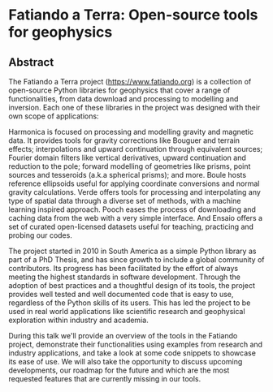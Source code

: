 # Fatiando a Terra: Open-source tools for geophysics

## Abstract

<!-- a little about the project -->

The Fatiando a Terra project (https://www.fatiando.org) is a collection of
open-source Python libraries for geophysics that cover a range of
functionalities, from data download and processing to modelling and inversion.
Each one of these libraries in the project was designed with their own
scope of applications:

Harmonica is focused on processing and modelling gravity and
magnetic data. It provides tools for gravity corrections like Bouguer and
terrain effects; interpolations and upward continuation through equivalent
sources; Fourier domain filters like vertical derivatives, upward continuation
and reduction to the pole; forward modelling of geometries like prisms, point
sources and tesseroids (a.k.a spherical prisms); and more.
Boule hosts reference ellipsoids useful for applying coordinate
conversions and normal gravity calculations.
Verde offers tools for processing and interpolating any type of spatial data
through a diverse set of methods, with a machine learning inspired approach.
Pooch eases the process of downloading and caching data from the web with
a very simple interface. And Ensaio offers a set of curated open-licensed
datasets useful for teaching, practicing and probing our codes.

The project started in 2010 in South America as a simple Python library as part
of a PhD Thesis, and has since growth to include a global community of
contributors. Its progress has been facilitated by the effort of always meeting
the highest standards in software development. Through the adoption of best
practices and a thoughtful design of its tools, the project provides well
tested and well documented code that is easy to use, regardless of the Python
skills of its users.
This has led the project to be used in real world applications like scientific
research and geophysical exploration within industry and academia.

During this talk we'll provide an overview of the tools in the Fatiando
project, demonstrate their functionalities using examples from research and
industry applications, and take a look at some code snippets to showcase its
ease of use.
We will also take the opportunity to discuss upcoming developments, our roadmap
for the future and which are the most requested features that are currently
missing in our tools.

